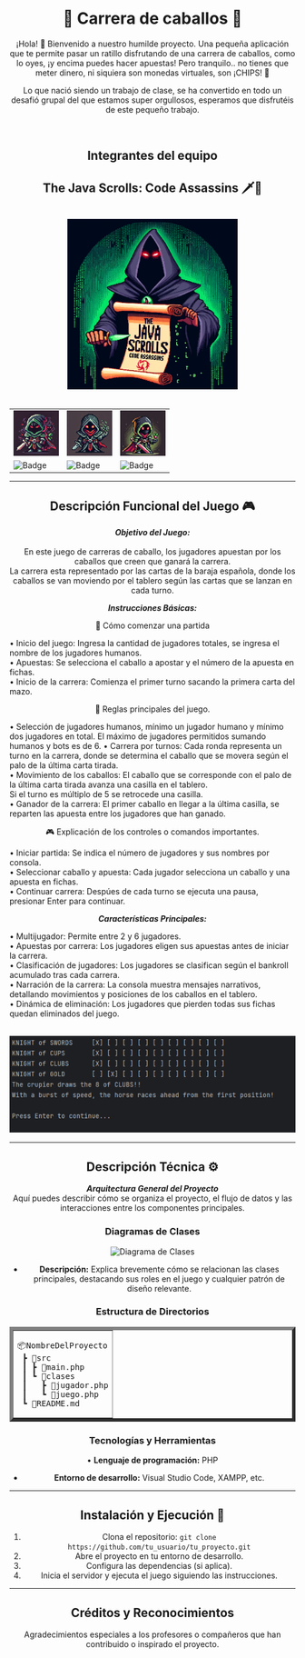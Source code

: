 <div align="center">

# 🏇 Carrera de caballos 🏇

¡Hola! 👋
Bienvenido a nuestro humilde proyecto. Una pequeña aplicación que te permite pasar un ratillo disfrutando de una carrera de caballos, como lo oyes, ¡y encima puedes hacer apuestas! Pero tranquilo.. no tienes que meter dinero, ni siquiera son monedas virtuales, son ¡CHIPS! 🍪



Lo que nació siendo un trabajo de clase, se ha convertido en todo un desafió grupal del que estamos super orgullosos, esperamos que disfrutéis de este pequeño trabajo.

</br>

## Integrantes del equipo
## The Java Scrolls: Code Assassins 🗡️📜<br>
<br>
<div>
  <img src="resources/Readme-Images/TheJavaScrolls_CodeAssasins.png" alt="Logo Grupo The Java Scrolls: Code Assasins" width="300">
</div>
<br>

<table>
  <tr>
    <td align="center">
        <img src= "resources/Readme-Images/Roger.png" alt="Mini Roger" width="80"></td>
      <td align="center">
        <img src= "resources/Readme-Images/Sammy.png" alt="Mini Sammy" width="80"></td>
      <td align="center">
        <img src= "resources/Readme-Images/Leandro.png" alt="Mini Leandro" width="80"></td>
  </tr>
  <tr>
    <td>
      <img src="https://img.shields.io/badge/Roger-Git?style=flat&logo=github&logoColor=white&labelColor=black&color=50e520&label=GitHub" alt="Badge">
    </td>
    <td>
      <img src="https://img.shields.io/badge/Sammy-Git?style=flat&logo=github&logoColor=white&labelColor=black&color=50e520&label=GitHub" alt="Badge">
    </td>
    <td>
      <img src="https://img.shields.io/badge/Leandro-Git?style=flat&logo=github&logoColor=white&labelColor=black&color=50e520&label=GitHub&link=https%3A%2F%2Fgithub.com%2FLeanEmanuel" alt="Badge">
    </td>
  </tr>
</table>

---

## Descripción Funcional del Juego 🎮
***Objetivo del Juego:***<br>  
En este juego de carreras de caballo, los jugadores apuestan por los caballos que creen que ganará la carrera.  
La carrera esta representado por las cartas de la baraja española, donde los caballos se van moviendo por el tablero según
las cartas que se lanzan en cada turno.

***Instrucciones Básicas:***

🚀 Cómo comenzar una partida<br>
  <p align="left">
  • Inicio del juego: Ingresa la cantidad de jugadores totales, se ingresa el nombre de los jugadores humanos.<br>
  • Apuestas: Se selecciona el caballo a apostar y el número de la apuesta en fichas.<br>
  • Inicio de la carrera: Comienza el primer turno sacando la primera carta del mazo.<br>
  </p>
  
📝 Reglas principales del juego.<br>
<p align="left">
  • Selección de jugadores humanos, mínimo un jugador humano y mínimo dos jugadores en total.
    El máximo de jugadores permitidos sumando humanos y bots es de 6.
  • Carrera por turnos: Cada ronda representa un turno en la carrera, donde se determina el caballo que se movera según
  el palo de la última carta tirada.<br>
  • Movimiento de los caballos: El caballo que se corresponde con el palo de la última carta tirada avanza una casilla en el tablero.<br>
  Si el turno es múltiplo de 5 se retrocede una casilla.<br>
  • Ganador de la carrera: El primer caballo en llegar a la última casilla, se reparten las apuesta entre los jugadores que han ganado.<br>
  
🎮 Explicación de los controles o comandos importantes.<br>
  <p align="left">
    • Iniciar partida: Se indica el número de jugadores y sus nombres por consola.<br>
    • Seleccionar caballo y apuesta: Cada jugador selecciona un caballo y una apuesta en fichas.<br>
    • Continuar carrera: Despúes de cada turno se ejecuta una pausa, presionar Enter para continuar.<br>
  </p>
  
***Características Principales:***

<p align="left">
  • Multijugador: Permite entre 2 y 6 jugadores.<br>
  • Apuestas por carrera: Los jugadores eligen sus apuestas antes de iniciar la carrera.<br>
  • Clasificación de jugadores: Los jugadores se clasifican según el bankroll acumulado tras cada carrera.<br>
  • Narración de la carrera: La consola muestra mensajes narrativos, detallando movimientos y posiciones de los caballos en el tablero.<br>
  • Dinámica de eliminación: Los jugadores que pierden todas sus fichas quedan eliminados del juego.<br>
</p>
<br>

<div align="center">
  <img src="resources/Readme-Images/game_horse_race.gif" alt="Gif Game Horse Race" width="800">
</div>

---

## Descripción Técnica ⚙️
***Arquitectura General del Proyecto***  
Aquí puedes describir cómo se organiza el proyecto, el flujo de datos y las interacciones entre los componentes principales.

### Diagramas de Clases
![Diagrama de Clases](ruta/a/diagrama_de_clases.png)
- **Descripción:** Explica brevemente cómo se relacionan las clases principales, destacando sus roles en el juego y cualquier patrón de diseño relevante.

### Estructura de Directorios

<table align="center" border="6px"><td><pre>
📦NombreDelProyecto
 ┣ 📂src
 ┃ ┣ 📜main.php
 ┃ ┗ 📜clases
 ┃   ┣ 📜jugador.php
 ┃   ┗ 📜juego.php
 ┗ 📜README.md
</pre></td>
</table>

### Tecnologías y Herramientas
• **Lenguaje de programación:** PHP
- **Entorno de desarrollo:** Visual Studio Code, XAMPP, etc.

---

## Instalación y Ejecución 🚀
1. Clona el repositorio: `git clone https://github.com/tu_usuario/tu_proyecto.git`
2. Abre el proyecto en tu entorno de desarrollo.
3. Configura las dependencias (si aplica).
4. Inicia el servidor y ejecuta el juego siguiendo las instrucciones.

---

## Créditos y Reconocimientos
Agradecimientos especiales a los profesores o compañeros que han contribuido o inspirado el proyecto.

</div>
